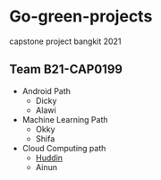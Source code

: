 # Go-green-projects
capstone project bangkit 2021
## Team B21-CAP0199
* Android Path
  * Dicky
  * Alawi
* Machine Learning Path
  * Okky
  * Shifa
* Cloud Computing path
  * [Huddin](https://github.com/Dinel13/ "salahuddin's github profile")
  * Ainun
